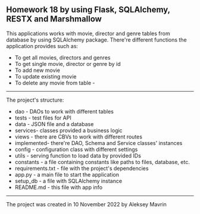 ## Homework 18 by using Flask, SQLAlchemy, RESTX and Marshmallow
This applications works with movie, director and genre tables from database by using SQLAlchemy package. There're different functions the application provides such as:

 - To get all movies, directors and genres
 - To get single movie, director or genre by id
 - To add new movie
 - To update existing movie
 - To delete any movie from table - 
 ---
The project's structure: 
 - dao - DAOs to work with different tables
 - tests - test files for API
 - data - JSON file and a database
 - services- classes provided a business logic
 - views - there are CBVs to work with different routes
 - implemented- there're DAO, Schema and Service classes' instances
 - config - configuration class with different settings
 - utils - serving function to load data by provided IDs
 - constants - a file containing constants like paths to files, database, etc.
 - requirements.txt - file with the project's dependencies
 - app.py - a main file to start the application
 - setup_db - a file with SQLAlchemy instance
 - README.md - this file with app info
 ---
 The project was created in 10 November 2022 by Aleksey Mavrin
